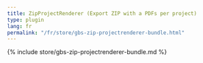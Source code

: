 ```yaml
---
title: ZipProjectRenderer (Export ZIP with a PDFs per project)
type: plugin
lang: fr
permalink: "/fr/store/gbs-zip-projectrenderer-bundle.html"
---
```


{% include store/gbs-zip-projectrenderer-bundle.md %}
